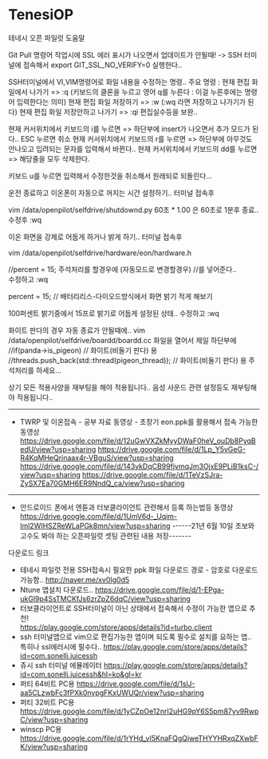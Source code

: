 # TenesiOP

테네시 오픈 파일럿 도움말 
   
Git Pull 명령어 작업시에 SSL 에러 표시가 나오면서 업데이트가 안될때! 
  -> SSH 터미널에 접속해서 export GIT_SSL_NO_VERIFY=0 실행한다..

SSH터미널에서 VI,VIM명령어로 화일 내용을 수정하는 명령.. 
주요 명령 : 
  현재 편집 화일에서 나가기 => :q (키보드의 클론을 누르고 영어 q를 누른다 : 이걸 누른후에는 명령어 입력한다는 의미) 
  현재 편집 화일 저장하기 => :w (:wq 라면 저장하고 나가기가 된다)
  현재 편집 화일 저장안하고 나가기 => :qi 편집실수등을 보완..

  현재 커서위치에서 키보드의 i를 누르면 => 하단부에 insert가 나오면서 추가 모드가 된다.. ESC 누르면 취소 
  현재 커서위치에서 키보드의 r를 누르면 => 하단부에 아무것도 안나오고 입려되는 문자를 입력해서 바뀐다.. 
  현재 커서위치에서 키보드의 dd를 누르면 => 해당줄을 모두 삭제한다.

키보드 u를 누르면 입력해서 수정한것을 취소해서 원래되로 되돌린다...

운전 종료하고 이온폰이 자동으로 꺼지는 시간 설정하기.. 
  터미널 접속후
  
  vim /data/openpilot/selfdrive/shutdownd.py
  60초 * 1.00 은 60초로 1분후 종료.. 수정후 :wq

이온 화면을 강제로 어둡게 하거나 밝게 하기.. 
  터미널 접속후
  
  vim /data/openpilot/selfdrive/hardware/eon/hardware.h 
  
  //percent = 15;
  주석처리를 할경우에 (자동모드로 변경할경우) //를 넣어준다..  
  수정하고 :wq 
  
  percent = 15; // 배터리리스-다이오드방식에서 화면 밝기 적게 해보기

100퍼센트 밝기중에서 15프로 밝기로 어둡게 설정된 상태.. 수정하고 :wq

화이트 판다의 경우 자동 종료가 안될때에..
vim /data/openpilot/selfdrive/boardd/boardd.cc 
화일을 열어서 제일 하단부에
	  //if(panda->is_pigeon)  // 화이트(비둘기 판다) 용
	      //threads.push_back(std::thread(pigeon_thread));  // 화이트(비둘기 판다) 용
주석처리를 하세요... 

상기 모든 적용사양을 재부팅을 해야 적용됩니다.. 음성 사운드 관련 설정등도 재부팅해야 적용됩니다..

--------------------------------------------------------------------------------------------
- TWRP 및 이온접속 - 공부 자료 동영상 - 초창기 eon.ppk를 활용해서 접속 가능한 동영상 
   https://drive.google.com/file/d/12uGwVXZkMyyDWaF0heV_ouDb8PyqBedU/view?usp=sharing
   https://drive.google.com/file/d/1Lp_Y5vGeG-R4KqMHeQrinaax4r-VBguS/view?usp=sharing
   https://drive.google.com/file/d/143vkDqCB99fjvmqJm3OjxE9PLiB1ksC-/view?usp=sharing
   https://drive.google.com/file/d/1TeVzSJra-ZySX7Ea70GMH6ER9NndQ_ca/view?usp=sharing
-------------------------------------------------------------------------------------------- 
- 안드로이드 폰에서 엔튠과 터보클라이언트 관련해서 등록 하는법등 동영상
https://drive.google.com/file/d/1UmV6d-_Uqim-lml2WIHSZReWLaPGk8mn/view?usp=sharing
------21년 6월 10일 초보와 고수도 봐야 하는 오픈파일럿 셋팅 관련된 내용 저장-------

다운로드 링크 
- 테네시 파일럿 전용 SSH접속시 필요한 ppk 화일 다운로드 경로 - 암호로 다운로드 가능함..
http://naver.me/xv0Ig0d5 
- Ntune 앱설치 다운로드.. 
https://drive.google.com/file/d/1-EPga-ukGl9p4SsTMCKfJs6zrZpZ6dqC/view?usp=sharing 
- 터보클라이언트로 SSH터미널이 아닌 상태에서 접속해서 수정이 가능한 앱으로 추천!  
https://play.google.com/store/apps/details?id=turbo.client 
- ssh 터미널앱으로 vim으로 편집가능한 앱이며 되도록 필수로 설치를 요하는 앱.. 특히나 ssl에러시에 필수다..
https://play.google.com/store/apps/details?id=com.sonelli.juicessh 
- 쥬시 ssh 터미널 에뮬레이터 
https://play.google.com/store/apps/details?id=com.sonelli.juicessh&hl=ko&gl=kr
- 퍼티 64비트 PC용
https://drive.google.com/file/d/1slJ-aa5CLzwbFc3fPXk0nypgFKxUWUQr/view?usp=sharing
- 퍼티 32비트 PC용
https://drive.google.com/file/d/1yCZpOe12nrI2uHG9pY6S5pm87yv9RwpC/view?usp=sharing
- winscp PC용
https://drive.google.com/file/d/1rYHd_vI5KnaFQgQjweTHYYHRxqZXwbFK/view?usp=sharing
